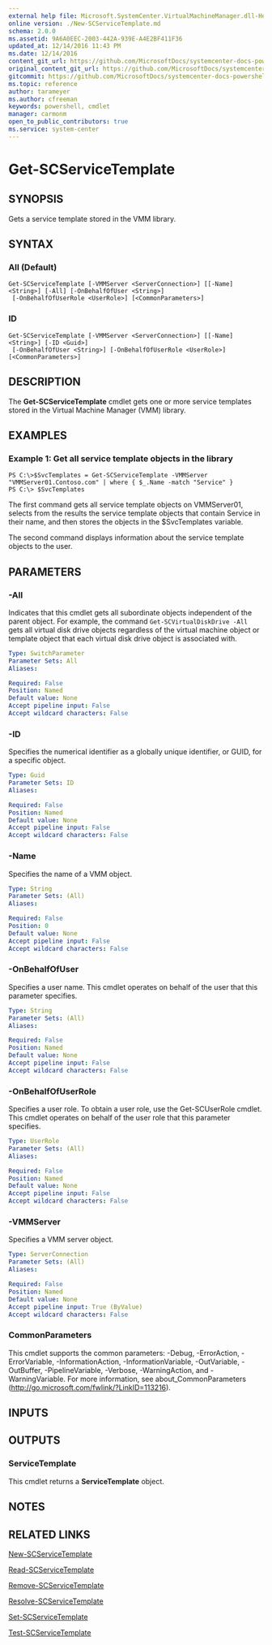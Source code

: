 ```yaml
---
external help file: Microsoft.SystemCenter.VirtualMachineManager.dll-Help.xml
online version: ./New-SCServiceTemplate.md
schema: 2.0.0
ms.assetid: 9A6A0EEC-2003-442A-939E-A4E2BF411F36
updated_at: 12/14/2016 11:43 PM
ms.date: 12/14/2016
content_git_url: https://github.com/MicrosoftDocs/systemcenter-docs-powershell/blob/master/systemcenter-cmdlets/SystemCenter2016/VirtualMachineManager/v1.0/Get-SCServiceTemplate.md
original_content_git_url: https://github.com/MicrosoftDocs/systemcenter-docs-powershell/blob/master/systemcenter-cmdlets/SystemCenter2016/VirtualMachineManager/v1.0/Get-SCServiceTemplate.md
gitcommit: https://github.com/MicrosoftDocs/systemcenter-docs-powershell/blob/96cd9bd2780eb6b78c540fa00d3b8a4313e3ed40/systemcenter-cmdlets/SystemCenter2016/VirtualMachineManager/v1.0/Get-SCServiceTemplate.md
ms.topic: reference
author: tarameyer
ms.author: cfreeman
keywords: powershell, cmdlet
manager: carmonm
open_to_public_contributors: true
ms.service: system-center
---
```


# Get-SCServiceTemplate

## SYNOPSIS
Gets a service template stored in the VMM library.

## SYNTAX

### All (Default)
```
Get-SCServiceTemplate [-VMMServer <ServerConnection>] [[-Name] <String>] [-All] [-OnBehalfOfUser <String>]
 [-OnBehalfOfUserRole <UserRole>] [<CommonParameters>]
```

### ID
```
Get-SCServiceTemplate [-VMMServer <ServerConnection>] [[-Name] <String>] [-ID <Guid>]
 [-OnBehalfOfUser <String>] [-OnBehalfOfUserRole <UserRole>] [<CommonParameters>]
```

## DESCRIPTION
The **Get-SCServiceTemplate** cmdlet gets one or more service templates stored in the Virtual Machine Manager (VMM) library.

## EXAMPLES

### Example 1: Get all service template objects in the library
```
PS C:\>$SvcTemplates = Get-SCServiceTemplate -VMMServer "VMMServer01.Contoso.com" | where { $_.Name -match "Service" }
PS C:\> $SvcTemplates
```

The first command gets all service template objects on VMMServer01, selects from the results the service template objects that contain Service in their name, and then stores the objects in the $SvcTemplates variable.

The second command displays information about the service template objects to the user.

## PARAMETERS

### -All
Indicates that this cmdlet gets all subordinate objects independent of the parent object.
For example, the command `Get-SCVirtualDiskDrive -All` gets all virtual disk drive objects regardless of the virtual machine object or template object that each virtual disk drive object is associated with.

```yaml
Type: SwitchParameter
Parameter Sets: All
Aliases: 

Required: False
Position: Named
Default value: None
Accept pipeline input: False
Accept wildcard characters: False
```

### -ID
Specifies the numerical identifier as a globally unique identifier, or GUID, for a specific object.

```yaml
Type: Guid
Parameter Sets: ID
Aliases: 

Required: False
Position: Named
Default value: None
Accept pipeline input: False
Accept wildcard characters: False
```

### -Name
Specifies the name of a VMM object.

```yaml
Type: String
Parameter Sets: (All)
Aliases: 

Required: False
Position: 0
Default value: None
Accept pipeline input: False
Accept wildcard characters: False
```

### -OnBehalfOfUser
Specifies a user name.
This cmdlet operates on behalf of the user that this parameter specifies.

```yaml
Type: String
Parameter Sets: (All)
Aliases: 

Required: False
Position: Named
Default value: None
Accept pipeline input: False
Accept wildcard characters: False
```

### -OnBehalfOfUserRole
Specifies a user role.
To obtain a user role, use the Get-SCUserRole cmdlet.
This cmdlet operates on behalf of the user role that this parameter specifies.

```yaml
Type: UserRole
Parameter Sets: (All)
Aliases: 

Required: False
Position: Named
Default value: None
Accept pipeline input: False
Accept wildcard characters: False
```

### -VMMServer
Specifies a VMM server object.

```yaml
Type: ServerConnection
Parameter Sets: (All)
Aliases: 

Required: False
Position: Named
Default value: None
Accept pipeline input: True (ByValue)
Accept wildcard characters: False
```

### CommonParameters
This cmdlet supports the common parameters: -Debug, -ErrorAction, -ErrorVariable, -InformationAction, -InformationVariable, -OutVariable, -OutBuffer, -PipelineVariable, -Verbose, -WarningAction, and -WarningVariable. For more information, see about_CommonParameters (http://go.microsoft.com/fwlink/?LinkID=113216).

## INPUTS

## OUTPUTS

### ServiceTemplate
This cmdlet returns a **ServiceTemplate** object.

## NOTES

## RELATED LINKS

[New-SCServiceTemplate](xref:SystemCenter2016/VirtualMachineManager/v1.0/New-SCServiceTemplate.md)

[Read-SCServiceTemplate](xref:SystemCenter2016/VirtualMachineManager/v1.0/Read-SCServiceTemplate.md)

[Remove-SCServiceTemplate](xref:SystemCenter2016/VirtualMachineManager/v1.0/Remove-SCServiceTemplate.md)

[Resolve-SCServiceTemplate](xref:SystemCenter2016/VirtualMachineManager/v1.0/Resolve-SCServiceTemplate.md)

[Set-SCServiceTemplate](xref:SystemCenter2016/VirtualMachineManager/v1.0/Set-SCServiceTemplate.md)

[Test-SCServiceTemplate](xref:SystemCenter2016/VirtualMachineManager/v1.0/Test-SCServiceTemplate.md)

